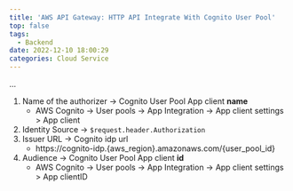 ```yaml
---
title: 'AWS API Gateway: HTTP API Integrate With Cognito User Pool'
top: false
tags:
  - Backend
date: 2022-12-10 18:00:29
categories: Cloud Service
---
```

...
<!--more-->

1. Name of the authorizer -> Cognito User Pool App client **name**
   - AWS Cognito -> User pools -> App Integration -> App client settings > App client
2. Identity Source -> `$request.header.Authorization`
3. Issuer URL -> Cognito idp url
   - https://cognito-idp.{aws_region}.amazonaws.com/{user_pool_id}
4. Audience -> Cognito User Pool App client **id**
   - AWS Cognito -> User pools -> App Integration -> App client settings > App clientID
